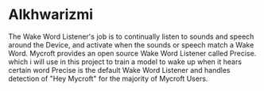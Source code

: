 # Alkhwarizmi
The Wake Word Listener's job is to continually listen to sounds and speech around the Device, and activate when the sounds or speech match a Wake Word.
Mycroft provides an open source Wake Word Listener called Precise. which i will use in this project to train a model to wake up when it hears certain word
Precise is the default Wake Word Listener and handles detection of "Hey Mycroft" for the majority of Mycroft Users.
